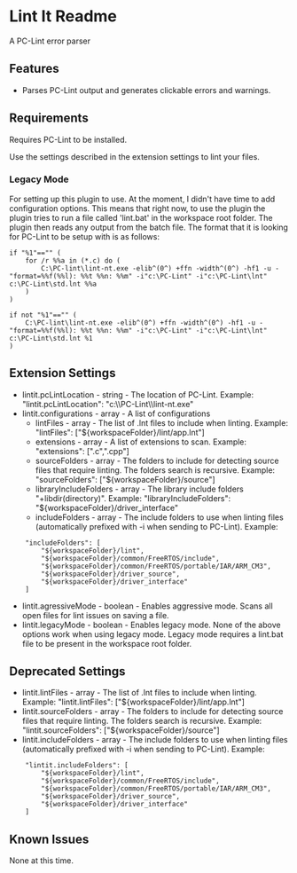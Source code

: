 # Lint It Readme

A PC-Lint error parser

## Features

- Parses PC-Lint output and generates clickable errors and warnings.

## Requirements

Requires PC-Lint to be installed.

Use the settings described in the extension settings to lint your files.

### Legacy Mode

For setting up this plugin to use. At the moment, I didn't have time to add configuration options. This
means that right now, to use the plugin the plugin tries to run a file called 'lint.bat' in the workspace root folder.
The plugin then reads any output from the batch file. The format that it is looking for PC-Lint to be setup with is as
follows:

```
if "%1"=="" (
	for /r %%a in (*.c) do (
		C:\PC-lint\lint-nt.exe -elib^(0^) +ffn -width^(0^) -hf1 -u -"format=%%f(%%l): %%t %%n: %%m" -i"c:\PC-Lint" -i"c:\PC-Lint\lnt" c:\PC-Lint\std.lnt %%a
	)
)

if not "%1"=="" (
	C:\PC-lint\lint-nt.exe -elib^(0^) +ffn -width^(0^) -hf1 -u -"format=%%f(%%l): %%t %%n: %%m" -i"c:\PC-Lint" -i"c:\PC-Lint\lnt" c:\PC-Lint\std.lnt %1
)
```

## Extension Settings

- lintit.pcLintLocation - string - The location of PC-Lint. Example: "lintit.pcLintLocation": "c:\\\\PC-Lint\\\\lint-nt.exe"
- lintit.configurations - array - A list of configurations
    - lintFiles - array - The list of .lnt files to include when linting. Example: "lintFiles": ["${workspaceFolder}/lint/app.lnt"]
    - extensions - array - A list of extensions to scan. Example: "extensions": [".c",".cpp"]
    - sourceFolders - array - The folders to include for detecting source files that require linting. The folders search is recursive. Example: "sourceFolders": ["${workspaceFolder}/source"]
    - libraryIncludeFolders - array - The library include folders "+libdir(directory)". Example: "libraryIncludeFolders": "${workspaceFolder}/driver_interface"
    - includeFolders - array - The include folders to use when linting files (automatically prefixed with -i when sending to PC-Lint). Example:
```
	"includeFolders": [
        "${workspaceFolder}/lint", 
        "${workspaceFolder}/common/FreeRTOS/include", 
        "${workspaceFolder}/common/FreeRTOS/portable/IAR/ARM_CM3", 
        "${workspaceFolder}/driver_source", 
        "${workspaceFolder}/driver_interface"
    ]
```
- lintit.agressiveMode - boolean - Enables aggressive mode. Scans all open files for lint issues on saving a file.
- lintit.legacyMode - boolean - Enables legacy mode. None of the above options work when using legacy mode. Legacy mode requires a lint.bat file to be present in the workspace root folder.

## Deprecated Settings
- lintit.lintFiles - array - The list of .lnt files to include when linting. Example: "lintit.lintFiles": ["${workspaceFolder}/lint/app.lnt"]
- lintit.sourceFolders - array - The folders to include for detecting source files that require linting. The folders search is recursive. Example: "lintit.sourceFolders": ["${workspaceFolder}/source"]
- lintit.includeFolders - array - The include folders to use when linting files (automatically prefixed with -i when sending to PC-Lint). Example:
```
	"lintit.includeFolders": [
        "${workspaceFolder}/lint", 
        "${workspaceFolder}/common/FreeRTOS/include", 
        "${workspaceFolder}/common/FreeRTOS/portable/IAR/ARM_CM3", 
        "${workspaceFolder}/driver_source", 
        "${workspaceFolder}/driver_interface"
    ]
```


## Known Issues

None at this time.
